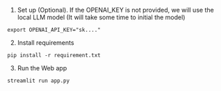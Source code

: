 1. Set up (Optional). If the OPENAI_KEY is not provided, we will use the local LLM model (It will take some time to initial the model)
```
export OPENAI_API_KEY="sk...."
```

2. Install requirements
```
pip install -r requirement.txt
```

3. Run the Web app
```
streamlit run app.py
```
